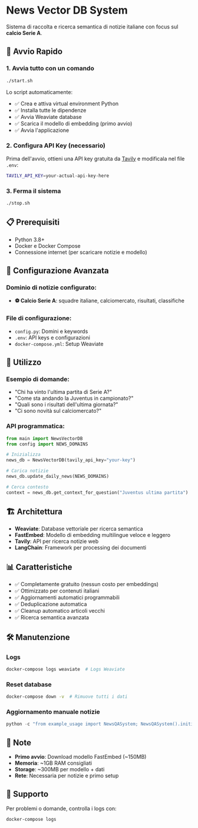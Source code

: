 # News Vector DB System

Sistema di raccolta e ricerca semantica di notizie italiane con focus sul **calcio Serie A**.

## 🚀 Avvio Rapido

### 1. Avvia tutto con un comando
```bash
./start.sh
```

Lo script automaticamente:
- ✅ Crea e attiva virtual environment Python
- ✅ Installa tutte le dipendenze
- ✅ Avvia Weaviate database
- ✅ Scarica il modello di embedding (primo avvio)
- ✅ Avvia l'applicazione

### 2. Configura API Key (necessario)
Prima dell'avvio, ottieni una API key gratuita da [Tavily](https://tavily.com) e modificala nel file `.env`:
```bash
TAVILY_API_KEY=your-actual-api-key-here
```

### 3. Ferma il sistema
```bash
./stop.sh
```

## 📋 Prerequisiti
- Python 3.8+
- Docker e Docker Compose
- Connessione internet (per scaricare notizie e modello)

## 🔧 Configurazione Avanzata

### Dominio di notizie configurato:
- **⚽ Calcio Serie A**: squadre italiane, calciomercato, risultati, classifiche

### File di configurazione:
- `config.py`: Domini e keywords
- `.env`: API keys e configurazioni
- `docker-compose.yml`: Setup Weaviate

## 🎯 Utilizzo

### Esempio di domande:
- "Chi ha vinto l'ultima partita di Serie A?"
- "Come sta andando la Juventus in campionato?"
- "Quali sono i risultati dell'ultima giornata?"
- "Ci sono novità sul calciomercato?"

### API programmatica:
```python
from main import NewsVectorDB
from config import NEWS_DOMAINS

# Inizializza
news_db = NewsVectorDB(tavily_api_key="your-key")

# Carica notizie
news_db.update_daily_news(NEWS_DOMAINS)

# Cerca contesto
context = news_db.get_context_for_question("Juventus ultima partita")
```

## 🏗️ Architettura

- **Weaviate**: Database vettoriale per ricerca semantica
- **FastEmbed**: Modello di embedding multilingue veloce e leggero
- **Tavily**: API per ricerca notizie web
- **LangChain**: Framework per processing dei documenti

## 📊 Caratteristiche

- ✅ Completamente gratuito (nessun costo per embeddings)
- ✅ Ottimizzato per contenuti italiani
- ✅ Aggiornamenti automatici programmabili
- ✅ Deduplicazione automatica
- ✅ Cleanup automatico articoli vecchi
- ✅ Ricerca semantica avanzata

## 🛠️ Manutenzione

### Logs
```bash
docker-compose logs weaviate  # Logs Weaviate
```

### Reset database
```bash
docker-compose down -v  # Rimuove tutti i dati
```

### Aggiornamento manuale notizie
```python
python -c "from example_usage import NewsQASystem; NewsQASystem().initial_setup()"
```

## 📝 Note

- **Primo avvio**: Download modello FastEmbed (~150MB)
- **Memoria**: ~1GB RAM consigliati
- **Storage**: ~300MB per modello + dati
- **Rete**: Necessaria per notizie e primo setup

## 🤝 Supporto

Per problemi o domande, controlla i logs con:
```bash
docker-compose logs
```